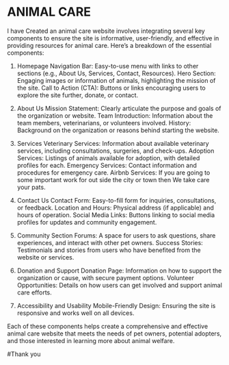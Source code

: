 # ANIMAL CARE
I have Created an animal care website involves integrating several key components to ensure the site is informative,
user-friendly, and effective in providing resources for animal care. Here’s a breakdown of the essential components:
1. Homepage
Navigation Bar: Easy-to-use menu with links to other sections (e.g., About Us, Services, Contact, Resources).
Hero Section: Engaging images or information of animals, highlighting the mission of the site.
Call to Action (CTA): Buttons or links encouraging users to explore the site further, donate, or contact.

2. About Us
Mission Statement: Clearly articulate the purpose and goals of the organization or website.
Team Introduction: Information about the team members, veterinarians, or volunteers involved.
History: Background on the organization or reasons behind starting the website.

3. Services
Veterinary Services: Information about available veterinary services, including consultations, surgeries, and check-ups.
Adoption Services: Listings of animals available for adoption, with detailed profiles for each.
Emergency Services: Contact information and procedures for emergency care.
Airbnb Services: If you are going to some important work for out side the city or town then We take care your pats.

 4. Contact Us
Contact Form: Easy-to-fill form for inquiries, consultations, or feedback.
Location and Hours: Physical address (if applicable) and hours of operation.
Social Media Links: Buttons linking to social media profiles for updates and community engagement.

6. Community Section
Forums: A space for users to ask questions, share experiences, and interact with other pet owners.
Success Stories: Testimonials and stories from users who have benefited from the website or services.

7. Donation and Support
Donation Page: Information on how to support the organization or cause, with secure payment options.
Volunteer Opportunities: Details on how users can get involved and support animal care efforts.

8. Accessibility and Usability
Mobile-Friendly Design: Ensuring the site is responsive and works well on all devices.

Each of these components helps create a comprehensive and effective animal care website that meets the needs of pet owners,
potential adopters, and those interested in learning more about animal welfare.

#Thank you
